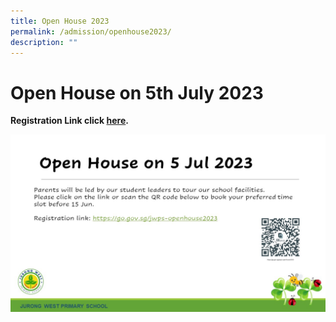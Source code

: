 ```yaml
---
title: Open House 2023
permalink: /admission/openhouse2023/
description: ""
---
```

# **Open House on 5th July 2023**

**Registration Link click [here](https://go.gov.sg/jwps-openhouse2023).** 

![](/images/Open%20House/open%20house%202023.JPG)